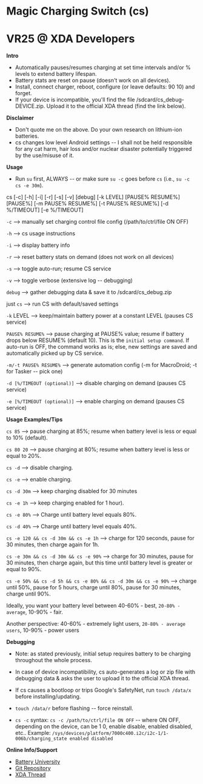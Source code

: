 # Magic Charging Switch (cs)
# VR25 @ XDA Developers


**Intro**
- Automatically pauses/resumes charging at set time intervals and/or % levels to extend battery lifespan.
- Battery stats are reset on pause (doesn't work on all devices).
- Install, connect charger, reboot, configure (or leave defaults: 90 10) and forget.
- If your device is incompatible, you'll find the file /sdcard/cs_debug-DEVICE.zip. Upload it to the official XDA thread (find the link below).


**Disclaimer**
- Don't quote me on the above. Do your own research on lithium-ion batteries.
- cs changes low level Android settings -- I shall not be held responsible for any cat harm, hair loss and/or nuclear disaster potentially triggered by the use/misuse of it.


**Usage**

- Run `su` first, ALWAYS -- or make sure `su -c` goes before `cs` (i.e., `su -c cs -e 30m`).

cs [-c] [-h] [-i] [-r] [-s] [-v] [debug] [-k LEVEL] [PAUSE% RESUME%] [PAUSE%] [-m PAUSE% RESUME%] [-t PAUSE% RESUME%] [-d %/TIMEOUT] [-e %/TIMEOUT]

`-c` --> manually set charging control file config (/path/to/ctrl/file ON OFF)

`-h` --> cs usage instructions

`-i` --> display battery info

`-r` --> reset battery stats on demand (does not work on all devices)

`-s` --> toggle auto-run; resume CS service

`-v` --> toggle verbose (extensive log -- debugging)

`debug` --> gather debugging data & save it to /sdcard/cs_debug.zip

just `cs` --> run CS with default/saved settings

`-k` LEVEL --> keep/maintain battery power at a constant LEVEL (pauses CS service)

`PAUSE% RESUME%` --> pause charging at PAUSE% value; resume if battery drops below RESUME% (default 10). This is the `initial setup command`. If auto-run is OFF, the command works as is; else, new settings are saved and automatically picked up by CS service.

`-m/-t PAUSE% RESUME%` --> generate automation config (-m for MacroDroid; -t for Tasker -- pick one)

`-d [%/TIMEOUT (optional)]` --> disable charging on demand (pauses CS service)

`-e [%/TIMEOUT (optional)]` --> enable charging on demand (pauses CS service)


**Usage Examples/Tips**

`cs 85` --> pause charging at 85%; resume when battery level is less or equal to 10% (default).

`cs 80 20` --> pause charging at 80%; resume when battery level is less or equal to 20%.

`cs -d` --> disable charging.

`cs -e` --> enable charging.

`cs -d 30m` --> keep charging disabled for 30 minutes

`cs -e 1h` --> keep charging enabled for 1 hour).

`cs -e 80%` --> Charge until battery level equals 80%.

`cs -d 40%` --> Charge until battery level equals 40%.

`cs -e 120 && cs -d 30m && cs -e 1h` --> charge for 120 seconds, pause for 30 minutes, then charge again for 1h.

`cs -e 30m && cs -d 30m && cs -e 90%` --> charge for 30 minutes, pause for 30 minutes, then charge again, but this time until battery level is greater or equal to 90%.

`cs -e 50% && cs -d 5h && cs -e 80% && cs -d 30m && cs -e 90%` --> charge until 50%, pause for 5 hours, charge until 80%, pause for 30 minutes, charge until 90%.

Ideally, you want your battery level between 40-60% - best, `20-80% - average`, 10-90% - fair.

Another perspective: 40-60% - extremely light users, `20-80% - average users`, 10-90% - power users


**Debugging**

- Note: as stated previously, initial setup requires battery to be charging throughout the whole process.

- In case of device incompatibility, cs auto-generates a log or zip file with debugging data & asks the user to upload it to the official XDA thread.

- If cs causes a bootloop or trips Google's SafetyNet, run `touch /data/x` before installing/updating.

- `touch /data/r` before flashing -- force reinstall.

- `cs -c` syntax: `cs -c /path/to/ctrl/file ON OFF` -- where ON OFF, depending on the device, can be 1 0, enable disable, enabled disabled, etc.. Example: `/sys/devices/platform/7000c400.i2c/i2c-1/1-006b/charging_state enabled disabled`


**Online Info/Support**
- [Battery University](http://batteryuniversity.com/learn/article/how_to_prolong_lithium_based_batteries)
- [Git Repository](https://github.com/Magisk-Modules-Repo/Magic-Charging-Switch)
- [XDA Thread](https://forum.xda-developers.com/apps/magisk/module-magic-charging-switch-cs-v2017-9-t3668427)
